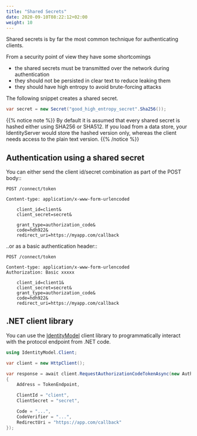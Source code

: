 ```yaml
---
title: "Shared Secrets"
date: 2020-09-10T08:22:12+02:00
weight: 10
---
```


Shared secrets is by far the most common technique for authenticating clients.

From a security point of view they have some shortcomings

* the shared secrets must be transmitted over the network during authentication
* they should not be persisted in clear text to reduce leaking them
* they should have high entropy to avoid brute-forcing attacks

The following snippet creates a shared secret.

```cs
var secret = new Secret("good_high_entropy_secret".Sha256());
```

{{% notice note %}}
By default it is assumed that every shared secret is hashed either using SHA256 or SHA512. If you load from a data store, your IdentityServer would store the hashed version only, whereas the client needs access to the plain text version.
{{% /notice %}}

## Authentication using a shared secret
You can either send the client id/secret combination as part of the POST body::

```
POST /connect/token

Content-type: application/x-www-form-urlencoded

    client_id=client&
    client_secret=secret&

    grant_type=authorization_code&
    code=hdh922&
    redirect_uri=https://myapp.com/callback
```

..or as a basic authentication header::

```
POST /connect/token

Content-type: application/x-www-form-urlencoded
Authorization: Basic xxxxx

    client_id=client1&
    client_secret=secret&
    grant_type=authorization_code&
    code=hdh922&
    redirect_uri=https://myapp.com/callback
```

## .NET client library
You can use the [IdentityModel](https://identitymodel.readthedocs.io) client library to programmatically interact with the protocol endpoint from .NET code.

```cs
using IdentityModel.Client;

var client = new HttpClient();

var response = await client.RequestAuthorizationCodeTokenAsync(new AuthorizationCodeTokenRequest
{
    Address = TokenEndpoint,

    ClientId = "client",
    ClientSecret = "secret",

    Code = "...",
    CodeVerifier = "...",
    RedirectUri = "https://app.com/callback"
});